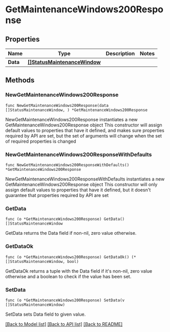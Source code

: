 # GetMaintenanceWindows200Response

## Properties

Name | Type | Description | Notes
------------ | ------------- | ------------- | -------------
**Data** | [**[]StatusMaintenanceWindow**](StatusMaintenanceWindow.md) |  | 

## Methods

### NewGetMaintenanceWindows200Response

`func NewGetMaintenanceWindows200Response(data []StatusMaintenanceWindow, ) *GetMaintenanceWindows200Response`

NewGetMaintenanceWindows200Response instantiates a new GetMaintenanceWindows200Response object
This constructor will assign default values to properties that have it defined,
and makes sure properties required by API are set, but the set of arguments
will change when the set of required properties is changed

### NewGetMaintenanceWindows200ResponseWithDefaults

`func NewGetMaintenanceWindows200ResponseWithDefaults() *GetMaintenanceWindows200Response`

NewGetMaintenanceWindows200ResponseWithDefaults instantiates a new GetMaintenanceWindows200Response object
This constructor will only assign default values to properties that have it defined,
but it doesn't guarantee that properties required by API are set

### GetData

`func (o *GetMaintenanceWindows200Response) GetData() []StatusMaintenanceWindow`

GetData returns the Data field if non-nil, zero value otherwise.

### GetDataOk

`func (o *GetMaintenanceWindows200Response) GetDataOk() (*[]StatusMaintenanceWindow, bool)`

GetDataOk returns a tuple with the Data field if it's non-nil, zero value otherwise
and a boolean to check if the value has been set.

### SetData

`func (o *GetMaintenanceWindows200Response) SetData(v []StatusMaintenanceWindow)`

SetData sets Data field to given value.



[[Back to Model list]](../README.md#documentation-for-models) [[Back to API list]](../README.md#documentation-for-api-endpoints) [[Back to README]](../README.md)



